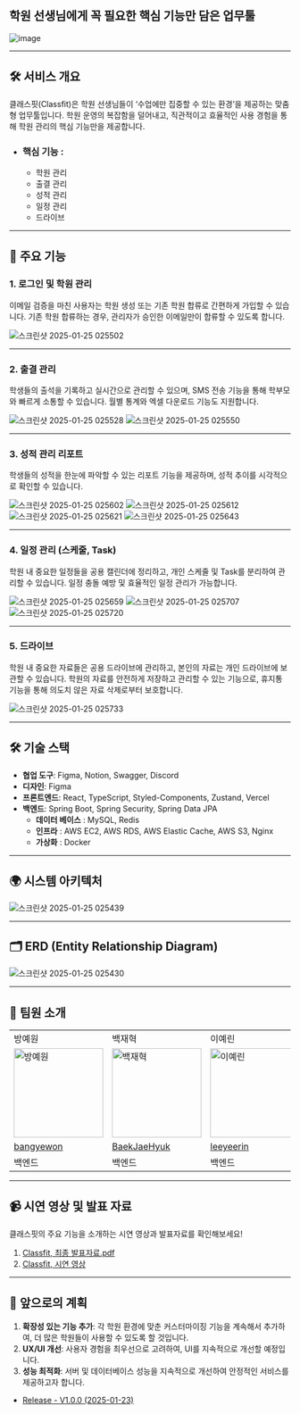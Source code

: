 ## 학원 선생님에게 꼭 필요한 핵심 기능만 담은 업무툴

![image](https://github.com/user-attachments/assets/7e56ea25-836a-4a49-9fbe-7240dbe7b9c7)


---

## 🛠️ 서비스 개요

클래스핏(Classfit)은 학원 선생님들이 ‘수업에만 집중할 수 있는 환경’을 제공하는 맞춤형 업무툴입니다. 학원 운영의 복잡함을 덜어내고, 직관적이고 효율적인 사용 경험을 통해 학원 관리의 핵심 기능만을
제공합니다.

- ### **핵심 기능** :
    - 학원 관리
    - 출결 관리
    - 성적 관리
    - 일정 관리
    - 드라이브

---

## 🔧 주요 기능

### 1. **로그인 및 학원 관리**

이메일 검증을 마친 사용자는 학원 생성 또는 기존 학원 합류로 간편하게 가입할 수 있습니다. 기존 학원 합류하는 경우, 관리자가 승인한 이메일만이
합류할 수 있도록 합니다.

![스크린샷 2025-01-25 025502](https://github.com/user-attachments/assets/1258f710-7149-421e-aa7c-39c342b73b40)






---

### 2. **출결 관리**

학생들의 출석을 기록하고 실시간으로 관리할 수 있으며, SMS 전송 기능을 통해 학부모와 빠르게 소통할 수 있습니다. 월별 통계와 엑셀 다운로드 기능도 지원합니다.

![스크린샷 2025-01-25 025528](https://github.com/user-attachments/assets/7163a673-ccfe-4316-bfe4-e21a3b32fac1)
![스크린샷 2025-01-25 025550](https://github.com/user-attachments/assets/eac78e32-6a5e-43b0-9380-f67e59200a6d)




---

### 3. **성적 관리 리포트**

학생들의 성적을 한눈에 파악할 수 있는 리포트 기능을 제공하며, 성적 추이를 시각적으로 확인할 수 있습니다.

![스크린샷 2025-01-25 025602](https://github.com/user-attachments/assets/b6b6f395-f13b-4965-820c-bb28a42f2355)
![스크린샷 2025-01-25 025612](https://github.com/user-attachments/assets/f5272436-62bb-421f-bd54-7e906476f0e8)
![스크린샷 2025-01-25 025621](https://github.com/user-attachments/assets/6085660e-afe9-44f5-a06a-4aed3ee523f9)
![스크린샷 2025-01-25 025643](https://github.com/user-attachments/assets/0d32478a-ec77-4581-8b78-15f425e98827)






---

### 4. **일정 관리 (스케줄, Task)**

학원 내 중요한 일정들을 공용 캘린더에 정리하고, 개인 스케줄 및 Task를 분리하여 관리할 수 있습니다. 일정 충돌 예방 및 효율적인 일정 관리가 가능합니다.

![스크린샷 2025-01-25 025659](https://github.com/user-attachments/assets/5f7d7f8d-d780-402c-8606-298c28589ecf)
![스크린샷 2025-01-25 025707](https://github.com/user-attachments/assets/b56cc513-de97-4d6c-944d-f560c7af04b0)
![스크린샷 2025-01-25 025720](https://github.com/user-attachments/assets/268460e2-d2f2-4a8e-8770-3340f488b791)



---

### 5. **드라이브**

학원 내 중요한 자료들은 공용 드라이브에 관리하고, 본인의 자료는 개인 드라이브에 보관할 수 있습니다.
학원의 자료를 안전하게 저장하고 관리할 수 있는 기능으로, 휴지통 기능을 통해 의도치 않은 자료 삭제로부터 보호합니다.

![스크린샷 2025-01-25 025733](https://github.com/user-attachments/assets/0cca3543-8445-4efc-9431-7bf998d98698)




---

## 🛠️ 기술 스택

- **협업 도구**: Figma, Notion, Swagger, Discord
- **디자인**: Figma
- **프론트엔드**: React, TypeScript, Styled-Components, Zustand, Vercel
- **백엔드**: Spring Boot, Spring Security, Spring Data JPA
    - **데이터 베이스** : MySQL, Redis
    - **인프라** : AWS EC2, AWS RDS, AWS Elastic Cache, AWS S3, Nginx
    - **가상화** : Docker

---

## 🌍 시스템 아키텍처

![스크린샷 2025-01-25 025439](https://github.com/user-attachments/assets/46cfe0dd-0ca7-4ba3-9bb1-3994863da984)



---

## 🗂️ ERD (Entity Relationship Diagram)

![스크린샷 2025-01-25 025430](https://github.com/user-attachments/assets/9483762c-790b-43ba-af29-16842c783ac9)

---

## 👥 팀원 소개

<table>
  <tr>
    <td>방예원</td>
    <td>백재혁</td>
    <td>이예린</td>
  </tr>
  <tr>
    <td>
      <img width="160px" src="https://github.com/user-attachments/assets/55525ab7-754c-4317-a483-0173fd6e6222" alt="방예원" />
    </td>
    <td>
      <img width="160px" src="https://avatars.githubusercontent.com/u/146515616?v=4" alt="백재혁" />
    </td>
    <td>
      <img width="160px" src="https://avatars.githubusercontent.com/u/83818069?v=4" alt="이예린" />
    </td>
  </tr>
  <tr>
    <td><a href="https://github.com/bangyewon">bangyewon</a></td>
    <td><a href="https://github.com/BaekJaehyuk">BaekJaeHyuk</a></td>
    <td><a href="https://github.com/dpfls0922">leeyeerin</a></td>
  </tr>
  <tr>
    <td>백엔드</td>
    <td>백엔드</td>
    <td>백엔드</td>
  </tr>
</table>

---

## 📹 시연 영상 및 발표 자료

클래스핏의 주요 기능을 소개하는 시연 영상과 발표자료를 확인해보세요!

1. [Classfit, 최종 발표자료.pdf](..%2F..%2FOneDrive%2F%EB%AC%B8%EC%84%9C%2F%EC%B9%B4%EC%B9%B4%EC%98%A4%ED%86%A1%20%EB%B0%9B%EC%9D%80%20%ED%8C%8C%EC%9D%BC%2F%EC%9E%87%ED%83%806%EA%B8%B0_%EC%B5%9C%EC%A2%85_%EC%9B%90%EB%B0%94%EC%9D%B4%ED%8A%B8-%EC%95%95%EC%B6%95%EB%90%A8.pdf)
2. [Classfit, 시연 영상](https://github.com/user-attachments/assets/899b0eb4-18bf-43b3-8d92-e0c49238bc04)

---

## 🚀 앞으로의 계획

1. **확장성 있는 기능 추가**: 각 학원 환경에 맞춘 커스터마이징 기능을 계속해서 추가하여, 더 많은 학원들이 사용할 수 있도록 할 것입니다.
2. **UX/UI 개선**: 사용자 경험을 최우선으로 고려하여, UI를 지속적으로 개선할 예정입니다.
3. **성능 최적화**: 서버 및 데이터베이스 성능을 지속적으로 개선하여 안정적인 서비스를 제공하고자 합니다.

* [Release - V1.0.0 (2025-01-23)](https://github.com/ITA-OneByte/OneByte-BE/releases/tag/v1.0.0)
